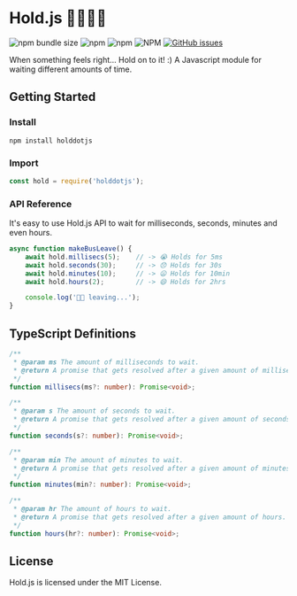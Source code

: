 # Hold.js 🚌🏃🏻‍♂️
<img alt="npm bundle size" src="https://img.shields.io/bundlephobia/min/holddotjs">
<img alt="npm" src="https://img.shields.io/npm/dw/holddotjs">
<img alt="npm" src="https://img.shields.io/npm/v/holddotjs">
<img alt="NPM" src="https://img.shields.io/npm/l/holddotjs">
<a href="https://github.com/ANDRESROMEROH/hold.js/issues"><img alt="GitHub issues" src="https://img.shields.io/github/issues/ANDRESROMEROH/hold.js"></a>

When something feels right... Hold on to it! :)
A Javascript module for waiting different amounts of time.

## Getting Started
### Install
```shell
npm install holddotjs
```
### Import
```javascript
const hold = require('holddotjs');
```
### API Reference
It's easy to use Hold.js API to wait for milliseconds, seconds, minutes and even hours.
```javascript
async function makeBusLeave() {
    await hold.millisecs(5);    // -> 😭 Holds for 5ms
    await hold.seconds(30);     // -> 😞 Holds for 30s
    await hold.minutes(10);     // -> 😦 Holds for 10min
    await hold.hours(2);        // -> 😄 Holds for 2hrs

    console.log('🚌💨 leaving...');
}
```
## TypeScript Definitions
```typescript
/**
 * @param ms The amount of milliseconds to wait.
 * @return A promise that gets resolved after a given amount of milliseconds.
 */
function millisecs(ms?: number): Promise<void>;

/**
 * @param s The amount of seconds to wait.
 * @return A promise that gets resolved after a given amount of seconds.
 */
function seconds(s?: number): Promise<void>;

/**
 * @param min The amount of minutes to wait.
 * @return A promise that gets resolved after a given amount of minutes.
 */
function minutes(min?: number): Promise<void>;

/**
 * @param hr The amount of hours to wait.
 * @return A promise that gets resolved after a given amount of hours.
 */
function hours(hr?: number): Promise<void>;
```
## License
Hold.js is licensed under the MIT License.